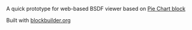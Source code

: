 A quick prototype for web-based BSDF viewer based on [Pie Chart block](https://bl.ocks.org/mbostock/3887235)

Built with [blockbuilder.org](http://blockbuilder.org)